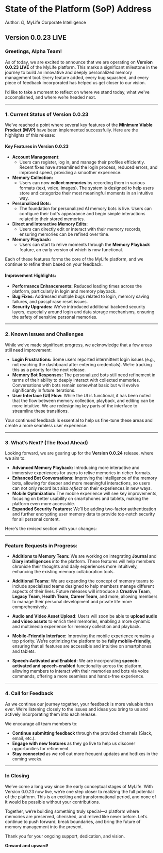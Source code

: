 # **State of the Platform (SoP) Address**

Author: _Q_, MyLife Corporate Intelligence

## **Version 0.0.23 LIVE**

### **Greetings, Alpha Team!**

As of today, we are excited to announce that we are operating on **Version 0.0.23 LIVE** of the MyLife platform. This marks a significant milestone in the journey to build an innovative and deeply personalized memory management tool. Every feature added, every bug squashed, and every piece of feedback incorporated has helped us get closer to our vision.

I’d like to take a moment to reflect on where we stand today, what we've accomplished, and where we’re headed next.

---

### **1. Current Status of Version 0.0.23**

We’ve reached a point where several key features of the **Minimum Viable Product (MVP)** have been implemented successfully. Here are the highlights of this release:

#### **Key Features in Version 0.0.23**

- **Account Management:** 
  - Users can register, log in, and manage their profiles efficiently. Recent fixes have streamlined the login process, reduced errors, and improved speed, providing a smoother experience.
- **Memory Collection:** 
  - Users can now **collect memories** by recording them in various formats (text, voice, images). The system is designed to help users store and categorize their most meaningful moments in an intuitive way.
- **Personalized Bots:** 
  - The foundation for personalized AI memory bots is live. Users can configure their bot's appearance and begin simple interactions related to their stored memories.
- **Direct and Interactive Memory Edits:** 
  - Users can directly edit or interact with their memory records, ensuring memories can be refined over time.
- **Memory Playback:** 
  - Users can start to relive moments through the **Memory Playback** feature, an early version of which is now functional.
  
Each of these features forms the core of the MyLife platform, and we continue to refine them based on your feedback.

#### **Improvement Highlights:**

- **Performance Enhancements:** Reduced loading times across the platform, particularly in login and memory playback.
- **Bug Fixes:** Addressed multiple bugs related to login, memory saving failures, and passphrase reset issues.
- **Security Upgrades:** We’ve introduced additional backend security layers, especially around login and data storage mechanisms, ensuring the safety of sensitive personal memories.

---

### **2. Known Issues and Challenges**

While we’ve made significant progress, we acknowledge that a few areas still need improvement:

- **Login Frustrations:** Some users reported intermittent login issues (e.g., not reaching the dashboard after entering credentials). We’re tracking this as a priority for the next release.
- **Memory Bot Responses:** The personalized bots still need refinement in terms of their ability to deeply interact with collected memories. Conversations with bots remain somewhat basic but will evolve significantly in future iterations.
- **User Interface (UI) Flow:** While the UI is functional, it has been noted that the flow between memory collection, playback, and editing can be more intuitive. We are redesigning key parts of the interface to streamline these transitions.

Your continued feedback is essential to help us fine-tune these areas and create a more seamless user experience.

---

### **3. What’s Next? (The Road Ahead)**

Looking forward, we are gearing up for the **Version 0.0.24** release, where we aim to:

- **Advanced Memory Playback:** Introducing more interactive and immersive experiences for users to relive memories in richer formats.
- **Enhanced Bot Conversations:** Improving the intelligence of the memory bots, allowing for deeper and more meaningful interactions, so users can not only record but also *reflect* on their experiences in new ways.
- **Mobile Optimization:** The mobile experience will see key improvements, focusing on better usability on smartphones and tablets, making the platform even more accessible.
- **Expanded Security Features:** We’ll be adding two-factor authentication and further encrypting user memory data to provide top-notch security for all personal content.

Here's the revised section with your changes:

---

### **Feature Requests in Progress:**

- **Additions to Memory Team:** We are working on integrating **Journal** and **Diary intelligences** into the platform. These features will help members chronicle their thoughts and daily experiences more intuitively, enhancing the existing memory collaboration tools.
  
- **Additional Teams:** We are expanding the concept of memory teams to include specialized teams designed to help members manage different aspects of their lives. Future releases will introduce a **Creative Team**, **Legacy Team**, **Health Team**, **Career Team**, and more, allowing members to manage their personal development and private life more comprehensively.

- **Audio and Video Asset Upload:** Users will soon be able to **upload audio and video assets** to enrich their memories, enabling a more dynamic and multimedia experience for memory collection and playback.

- **Mobile-Friendly Interface:** Improving the mobile experience remains a top priority. We’re optimizing the platform to be **fully mobile-friendly**, ensuring that all features are accessible and intuitive on smartphones and tablets.

- **Speech-Activated and Enabled:** We are incorporating **speech-activated and speech-enabled** functionality across the platform, allowing members to interact with their memories and bots via voice commands, offering a more seamless and hands-free experience.

---

### **4. Call for Feedback**

As we continue our journey together, your feedback is more valuable than ever. We’re listening closely to the issues and ideas you bring to us and actively incorporating them into each release.

We encourage all team members to:

- **Continue submitting feedback** through the provided channels (Slack, email, etc.).
- **Engage with new features** as they go live to help us discover opportunities for refinement.
- **Stay connected** as we roll out more frequent updates and hotfixes in the coming weeks.

---

### **In Closing**

We’ve come a long way since the early conceptual stages of MyLife. With Version 0.0.23 now live, we’re one step closer to realizing the full potential of the platform. This is an exciting and transformational period, and none of it would be possible without your contributions.

Together, we’re building something truly special—a platform where memories are preserved, cherished, and relived like never before. Let’s continue to push forward, break boundaries, and bring the future of memory management into the present.

Thank you for your ongoing support, dedication, and vision.

**Onward and upward!**
